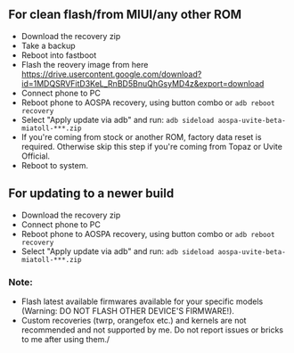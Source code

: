 ## For clean flash/from MIUI/any other ROM

- Download the recovery zip
- Take a backup
- Reboot into fastboot
- Flash the reovery image from here https://drive.usercontent.google.com/download?id=1MDQSRVFitD3KeL_RnBD5BnuQhGsyMD4z&export=download
- Connect phone to PC
- Reboot phone to AOSPA recovery, using button combo or `adb reboot recovery`
- Select "Apply update via adb" and run:
`adb sideload aospa-uvite-beta-miatoll-***.zip`
- If you're coming from stock or another ROM, factory data reset is required. Otherwise skip this step if you're coming from Topaz or Uvite Official.
- Reboot to system.

## For updating to a newer build

- Download the recovery zip
- Connect phone to PC
- Reboot phone to AOSPA recovery, using button combo or `adb reboot recovery`
- Select "Apply update via adb" and run:
`adb sideload aospa-uvite-beta-miatoll-***.zip`

### Note:

- Flash latest available firmwares available for your specific models
(Warning: DO NOT FLASH OTHER DEVICE'S FIRMWARE!).
- Custom recoveries (twrp, orangefox etc.) and kernels are not recommended and not supported by me. Do not report issues or bricks to me after using them./

